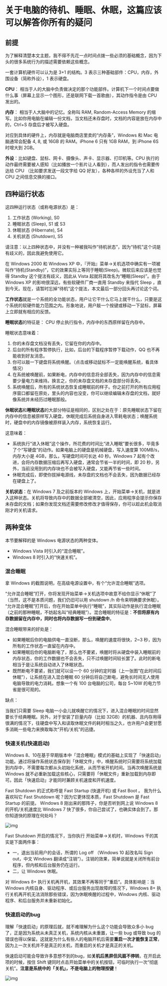 # 关于电脑的待机、睡眠、休眠，这篇应该可以解答你所有的疑问

## 前提

为了解释清楚本文主题，我不得不先花一点时间点拨一些必须的基础概念，因为下头的很多系统行为的描述需要依赖这些概念。

一套计算机硬件可以认为是 3+1 的结构。3 表示三种基础部件：CPU，内存，外围设备（简称外设），1 表示硬盘。

**CPU**： 相当于人的大脑中负责做决定的那个功能部件。计算机下一个时间点要做什么事（屏幕上显示一个图形，还是联网下载一首歌曲），其动作指令是由 CPU 发出的。

**内存**： 相当于人大脑中的记忆。全称叫 RAM, Random-Access Memory 的缩写。比如你用电脑在编辑一份文档，当文档还未存盘时，文档的内容是放在内存中的，Ctrl+S 存盘后才被写入硬盘。

对应到具体的硬件上，内存就是电脑商店里卖的“内存条”，Windows 和 Mac 电脑通常会配备 4, 8, 或 16GB 的 RAM。iPhone 6 只有 1GB RAM，到 iPhone 6S 时增大到 2GB。

**外设**：比如键盘、鼠标、网卡、摄像头、声卡、显示器、打印机等。CPU 执行的动作最终需要被人感知（比如播放一个影片让人看到），而人发出的指令也需要传达给 CPU （比如要求发送一段文字给 QQ 好友），各种各样的外设充当了人和 CPU 之间信息交换的接口。

## 四种运行状态

这四种运行状态（或称电源状态）是：

1. 工作状态 (Working), S0
2. 睡眠状态 (Sleep), S1 或 S3
3. 休眠状态 (Hibernate), S4
4. 关机状态 (Shutdown), S5

请注意：以上四种状态中，并没有一种被我叫作“待机状态”，因为“待机”这个词是有歧义的，因此我避免使用它。

在 Windows 2000 和 Windows XP 中，『开始』菜单→关机选项中确实有一项被叫作“待机(Standby)”，它的效果实际上等同于睡眠(Sleep)。微软后来应该是也觉得 Standby 这个提法有歧义，因此从 Vista 起就将其改名为“睡眠(Sleep)”。由于 Windows XP 的影响很深远，有些软硬件厂商一直用 Standby 来指代 Sleep ，直到今天。现在，请暂时忘掉“待机”这个提法，本文最后一部分回头再讨论这个词。

**工作状态**就是一个系统的全功能状态，用户让它干什么它马上就干什么，只要是这个系统的软硬件能力范围之内。形象地说，用户敲一个按键或移动一下鼠标，屏幕上立即就有相应的反馈。

**睡眠状态**的特征是： CPU 停止执行指令，内存中的东西原样留在内存中。

睡眠状态意味着：

1. 你的未存盘文档没有丢失，它留在你的内存中。
2. 后台的所有程序暂停执行，比如，后台的下载程序暂停下载动作，QQ 也不再能收到好友消息。
3. 你可以敲一下键盘将系统唤醒。（点击或移动鼠标不一定能唤醒系统，看具体情况）
4. 在系统被唤醒前，如果断电，内存中的信息将全部丢失，因为内存中的信息需要少量电力来维持。换言之，你的未存盘文档的未存盘部分将丢失。
5. 系统唤醒后，所有的系统状态恢复成睡眠前的样子。你之前打开的所有应用程序窗口都留在原处，里头的内容也没变，你可以继续编辑未存盘的文档，就好像系统并未经历过睡眠那般。

**休眠状态**和**睡眠状态**的大部分特征是相同的，区别之处在于：原先睡眠状态下留在内存中的信息被原样写入硬盘，休眠完成后系统自身进入零耗电状态；唤醒系统时，硬盘中的内存镜像被原样装入内存，系统恢复运行。

这意味着：

- 系统执行“进入休眠”这个操作，所花费的时间比“进入睡眠”要长很多，毕竟多了个“写硬盘”的动作。如果电脑上的硬盘是机械硬盘，写入速度算 100MB/s，内存大小是 4GB，那么，写硬盘时间可长达 40 秒。Windows 7 起有个改进，会将内存数据压缩后再写入硬盘，通常会节省一半的时间，即 20 秒，另外，当前没用到的内存块也不会被写入硬盘，又能再节省一些时间。
- 休眠完成后，即使你拔掉电源线，未存盘的文档也不会丢失，因为数据已经存在硬盘上了。

**关机状态**：在 Windows 7 及之前版本的 Windows 上，开始菜单→关机，就是进入这种状态。关机将导致内存中的数据全部被清空，因此，应用程序会提示你保存未存盘的文档；如果你发现文档还需要修改修改才值得保存，你可以趁此机会取消刚才的关机请求。

## **两种变体**


本节要解释的是 Windows 电源状态的两种变体。

- Windows Vista 时引入的“混合睡眠”。
- Windows 8 时引入的“快速关机”。

### 混合睡眠

拿 Windows 的截图说明，在高级电源设置中，有个“允许混合睡眠”选项。

“允许混合睡眠”打开，你将发现开始菜单→关机选项中故意不给你显示“休眠”了（当然，这不是本质问题，我们仍旧可以用 shutdown /h 命令来明确要求休眠）。
“允许混合睡眠”打开后，你在开始菜单中执行“睡眠”，其实际动作是执行混合睡眠（之前的那种睡眠，不妨起名叫“经典睡眠”）。混合睡眠的特征是：**不但将原有内存数据留在内存中，同时也将内存数据写一份到硬盘中**。

混合睡眠带来的好处是：

- 如果睡眠后你的电脑供电一直没断，那么，唤醒的速度将很快，2~3 秒，因为所有的工作状态一直留在内存中。
- 如果睡眠后你的电脑断电了，那么也不要紧，唤醒时将从硬盘中装入睡眠前的内存状态，你的工作数据也不会丢失，只不过唤醒时间较长罢了。此时的断电相当于是让系统自动进入了休眠状态。
- 既然断电不要紧，我们就可以设一个 60 分钟的定时器（上一张图“在此时间后休眠”），让系统在进入混合睡眠 60 分钟后将自己断电，避免长时间无人使用电脑导致的电力消耗。想象一个有 100 台电脑的公司，每台 5~10W 的电力节省是很可观的。

缺点：

当我们只需要 Sleep 电脑一小会儿就唤醒它的情况下，进入混合睡眠的时间显然要长于经典睡眠。另外，对于安装了巨量内存（比如 32GB）的机器、且内存用得很满的情况下，往硬盘中写入和读取休眠文件的耗时相当之久，也许用户会更甘愿多消耗一些电力来换取每次“开机/关机”的迅捷。

### 快速关机(快速启动)

Windows 8、10在基于早期版本中「混合睡眠」模式的基础上实现了「快速启动」功能。通过将操作系统状态保存到「休眠文件」中，唤醒系统时只需要将系统加载到内存中，不需要每次都从头初始化系统，从而节省开机时间。当再次唤醒系统是 Windows 就不必重新加载这些核心，只需要将「休眠文件」重新加载到内存即可。因此「快速启动」才能同时兼顾关机速度和开机速度。

Fast Shutdown 的正式称呼是 Fast Startup (快速开机) 或 Fast Boot 。 我为什么喜欢叫它 Fast Shutdown 呢？因为它更体现本质，Fast Shutdown 是 Fast Startup 的前提。
Windows 8 刚出来的那阵子，你是否听到网上说 Windows 8 的开机/关机速度比 Windows 7 快了很多，你自己尝试了，也确实体会到了。那你知道快的原理在何处吗？

![img](https://pic2.zhimg.com/v2-dcd7c255e0aa78a9d15943e139dd0a2d_r.jpg)

Fast Shutdown 开启的情况下，当你执行 开始菜单→关机时，Windows 干的其实是下面两件事：

- 一，退出当前用户的会话，所谓的 Log off （Windows 10 起改名叫 Sign out，中文 Windows 翻译成”注销“）。注销的效果，简单说就是关闭所有前台程序，但内核和后台服务仍在运行。
- 二，让 Windows 休眠。

对 Windows 8+ 执行关机再开机，其效果不再等同于”重启“。具体影响是：当 Windows 内核自身、驱动程序、或后台服务出现故障的情况下，Windows 8+ 执行关机再开机无法消除那些错误，因为休眠唤醒的过程中，Windows 内核、驱动程序、和后台服务并未重新初始化。

### 快速启动的bug

理解「快速启动」的原理后就，就不难理解为什么这个功能会导致众多小 bug 了，正是因为系统从未真正关机，系统内核从未重置，让一些 bug 或导致 bug 的错误也得以保留。这就是为什么有些人的电脑开机后需要**重启一次才能恢复正常**，因为上一次关机并不是真正的关机，而重启的关机才是真正的关机。

快速启动可能会导致许多意想不到的bug，如**关机后黑屏但风扇不停转**。在开启此项的时候，按住 Shift 键同时点击开始菜单中的关机按钮，可临时执行一次“彻底关机”。**注意是系统中的「关机」，不是电脑上的物理按键**！

![img](https://pic4.zhimg.com/80/v2-d1999b570093b26af55304edf8333e8f_1440w.webp)

